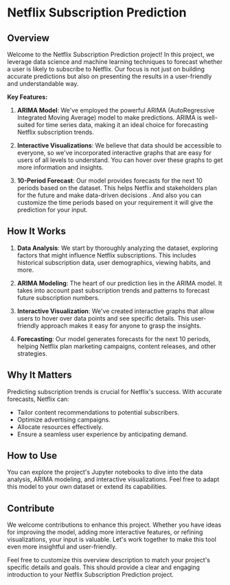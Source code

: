 

# Netflix Subscription Prediction

## Overview

Welcome to the Netflix Subscription Prediction project! In this project, we leverage data science and machine learning techniques to forecast whether a user is likely to subscribe to Netflix. Our focus is not just on building accurate predictions but also on presenting the results in a user-friendly and understandable way.

**Key Features:**

1. **ARIMA Model**: We've employed the powerful ARIMA (AutoRegressive Integrated Moving Average) model to make predictions. ARIMA is well-suited for time series data, making it an ideal choice for forecasting Netflix subscription trends.

2. **Interactive Visualizations**: We believe that data should be accessible to everyone, so we've incorporated interactive graphs that are easy for users of all levels to understand. You can hover over these graphs to get more information and insights.

3. **10-Period Forecast**: Our model provides forecasts for the next 10 periods based on the dataset. This helps Netflix and stakeholders plan for the future and make data-driven decisions . And also you can customize the time periods based on your requirement it will give the prediction for your input.

## How It Works

1. **Data Analysis**: We start by thoroughly analyzing the dataset, exploring factors that might influence Netflix subscriptions. This includes historical subscription data, user demographics, viewing habits, and more.

2. **ARIMA Modeling**: The heart of our prediction lies in the ARIMA model. It takes into account past subscription trends and patterns to forecast future subscription numbers.

3. **Interactive Visualization**: We've created interactive graphs that allow users to hover over data points and see specific details. This user-friendly approach makes it easy for anyone to grasp the insights.

4. **Forecasting**: Our model generates forecasts for the next 10 periods, helping Netflix plan marketing campaigns, content releases, and other strategies.

## Why It Matters

Predicting subscription trends is crucial for Netflix's success. With accurate forecasts, Netflix can:

- Tailor content recommendations to potential subscribers.
- Optimize advertising campaigns.
- Allocate resources effectively.
- Ensure a seamless user experience by anticipating demand.

## How to Use

You can explore the project's Jupyter notebooks to dive into the data analysis, ARIMA modeling, and interactive visualizations. Feel free to adapt this model to your own dataset or extend its capabilities.

## Contribute
We welcome contributions to enhance this project. Whether you have ideas for improving the model, adding more interactive features, or refining visualizations, your input is valuable. Let's work together to make this tool even more insightful and user-friendly.

Feel free to customize this overview description to match your project's specific details and goals. This should provide a clear and engaging introduction to your Netflix Subscription Prediction project.
